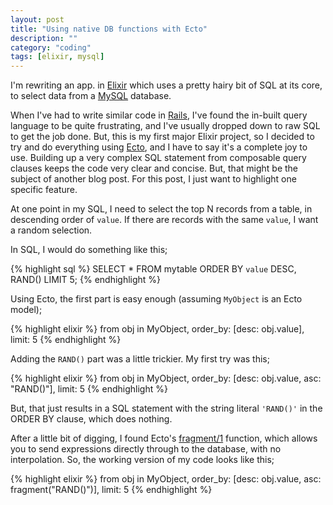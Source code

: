 ```yaml
---
layout: post
title: "Using native DB functions with Ecto"
description: ""
category: "coding"
tags: [elixir, mysql]
---
```


I'm rewriting an app. in [Elixir](http://elixir-lang.org) which uses a pretty hairy bit of SQL at its core, to select data from a [MySQL](https://www.mysql.com) database.

When I've had to write similar code in [Rails](http://rubyonrails.org/), I've found the in-built query language to be quite frustrating, and I've usually dropped down to raw SQL to get the job done. But, this is my first major Elixir project, so I decided to try and do everything using [Ecto](http://hexdocs.pm/ecto/Ecto.html), and I have to say it's a complete joy to use. Building up a very complex SQL statement from composable query clauses keeps the code very clear and concise. But, that might be the subject of another blog post. For this post, I just want to highlight one specific feature.

At one point in my SQL, I need to select the top N records from a table, in descending order of `value`. If there are records with the same `value`, I want a random selection.

In SQL, I would do something like this;

{% highlight sql %}
SELECT * FROM mytable ORDER BY `value` DESC, RAND() LIMIT 5;
{% endhighlight %}

Using Ecto, the first part is easy enough (assuming `MyObject` is an Ecto model);

{% highlight elixir %}
from obj in MyObject,
  order_by: [desc: obj.value],
  limit:    5
{% endhighlight %}

Adding the `RAND()` part was a little trickier. My first try was this;

{% highlight elixir %}
from obj in MyObject,
  order_by: [desc: obj.value, asc: "RAND()"],
  limit:    5
{% endhighlight %}

But, that just results in a SQL statement with the string literal `'RAND()'` in the ORDER BY clause, which does nothing.

After a little bit of digging, I found Ecto's [fragment/1](http://hexdocs.pm/ecto/Ecto.Query.API.html#fragment/1) function, which allows you to send expressions directly through to the database, with no interpolation. So, the working version of my code looks like this;

{% highlight elixir %}
from obj in MyObject,
  order_by: [desc: obj.value, asc: fragment("RAND()")],
  limit:    5
{% endhighlight %}

